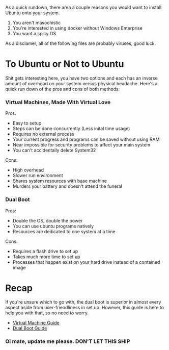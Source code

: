 As a quick rundown, there area a couple reasons you would want to install Ubuntu onto your system.

1. You aren't masochistic
2. You're interested in using docker without Windows Enterprise
3. You want a spicy OS

As a disclamer, all of the following files are probably viruses, good luck.

# To Ubuntu or Not to Ubuntu

Shit gets interesting here, you have two options and each has an inverse amount of overhead on your system versus physical headache. Here's a quick run down of the pros and cons of both methods:

### Virtual Machines, Made With Virtual Love

Pros:
- Easy to setup
- Steps can be done concurrently (Less inital time usage)
- Requires no external process
- Your current progress and programs can be saved without using RAM
- Near impossible for security problems to affect your main system
- You can't accidentally delete System32

Cons:
- High overhead
- Slower run environment
- Shares system resources with base machine
- Murders your battery and doesn't attend the funeral

### Dual Boot

Pros:
- Double the OS, double the power
- You can use ubuntu programs natively
- Resources are dedicated to one system at a time

Cons:
- Requires a flash drive to set up
- Takes much more time to set up
- Processes that happen exist on your hard drive instead of a contained image

# Recap

If you're unsure which to go with, the dual boot is superior in almost every aspect aside from user-friendliness in set up. However, this guide is here to help you with that, so no need to worry.

* [Virtual Machine Guide][]
* [Dual Boot Guide][]

### Oi mate, update me please. DON'T LET THIS SHIP
[Virtual Machine Guide]: <https://google.com>
[Dual Boot Guide]: <https://bing.com>
